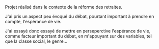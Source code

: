 Projet réalisé dans le contexte de la réforme des retraites.

J'ai pris un aspect peu évoqué du débat, pourtant important à prendre en compte, l'espérance de vie.

J'ai essayé donc essayé de mettre en perseperctive l'espérance de vie, comme facteur important du débat, en m'appuyant sur des variables, tel que la classe social, le genre...
